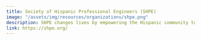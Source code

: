 ```yaml
---
title: Society of Hispanic Professional Engineers (SHPE)
image: "/assets/img/resources/organizations/shpe.png"
description: SHPE changes lives by empowering the Hispanic community to realize its fullest potential and to impact the world through STEM awareness, access, support and development.
link: https://shpe.org/
---
```


